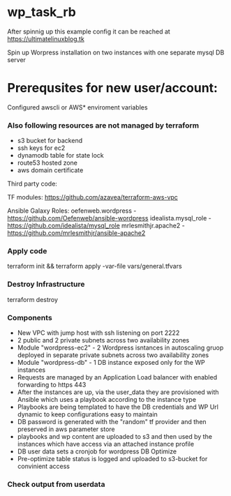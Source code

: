 # wp_task_rb

After spinnig up this example config it can be reached at
https://ultimatelinuxblog.tk

Spin up Worpress installation on two instances with one separate mysql DB server

# Prerequsites for new user/account:
Configured awscli or AWS* enviroment variables

### Also following resources are not managed by terraform

- s3 bucket for backend
- ssh keys for ec2
- dynamodb table for state lock
- route53 hosted zone
- aws domain certificate

Third party code:

TF modules:
https://github.com/azavea/terraform-aws-vpc

Ansible Galaxy Roles:
oefenweb.wordpress - https://github.com/Oefenweb/ansible-wordpress
idealista.mysql_role - https://github.com/idealista/mysql_role
mrlesmithjr.apache2 - https://github.com/mrlesmithjr/ansible-apache2

### Apply code
terraform init && terraform apply -var-file vars/general.tfvars 

### Destroy Infrastructure
terraform destroy

### Components

- New VPC with jump host with ssh listening on port 2222 
- 2 public and 2 private subnets across two availability zones
- Module "wordpress-ec2" - 2 Wordpress isntances in autoscaling gruop deployed in separate private subnets across two availability zones
- Module "wordpress-db" - 1 DB instance exposed only for the WP instances
- Requests are managed by an Application Load balancer with enabled forwarding to https 443
- After the instances are up, via the user_data they are provisioned with Ansible which uses a playbook according to the instance type
- Playbooks are being templated to have the DB credentials and WP Url dynamic to keep configurations easy to maintain
- DB password is generated with the "random" tf provider and then preserved in aws parameter store
- playbooks and wp content are uploaded to s3 and then used by the instances which have access via an attached instance profile
- DB user data sets a cronjob for wordpress DB Optimize
- Pre-optimize table status is logged and uploaded to s3-bucket for convinient access


### Check output from userdata 
```root@ip-10-0-3-7:~# cat /var/log/cloud-init-output.log


